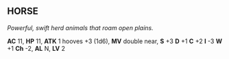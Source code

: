 ## HORSE

_Powerful, swift herd animals that roam open plains._

**AC** 11, **HP** 11, **ATK** 1 hooves +3 (1d6), **MV** double near, **S** +3 **D** +1 **C** +2 **I** -3 **W** +1 **Ch** -2, **AL** N, **LV** 2

